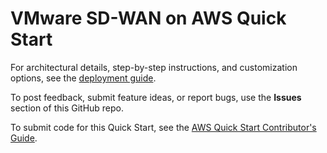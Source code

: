 # VMware SD-WAN on AWS Quick Start

For architectural details, step-by-step instructions, and customization options, see the [deployment guide](https://fwd.aws/N3rYr?).

To post feedback, submit feature ideas, or report bugs, use the **Issues** section of this GitHub repo.

To submit code for this Quick Start, see the [AWS Quick Start Contributor's Guide](https://fwd.aws/NwqYA?).

